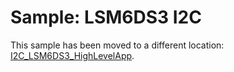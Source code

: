 # Sample: LSM6DS3 I2C

This sample has been moved to a different location: [I2C_LSM6DS3_HighLevelApp](../I2C/I2C_LSM6DS3_HighLevelApp/).
